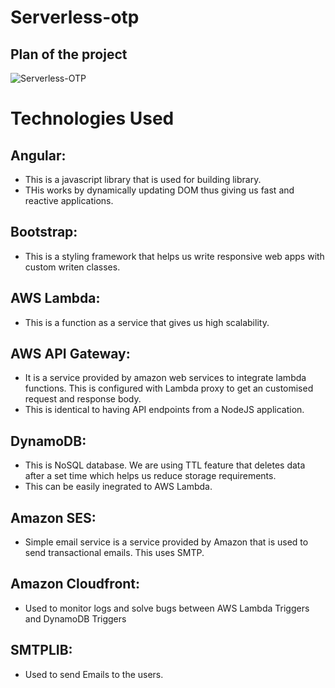 ﻿# Serverless-otp
 
 ## Plan of the project
![Serverless-OTP](https://user-images.githubusercontent.com/85741790/207326881-597cdefd-9e8b-4303-bf37-f8ffdbea0da9.png)

# Technologies Used

## Angular:
- This is a javascript library that is used for building library.
- THis works by dynamically updating DOM thus giving us fast and reactive applications.

## Bootstrap:
- This is a styling framework that helps us write responsive web apps with custom writen classes.

## AWS Lambda:
- This is a function as a service that gives us high scalability.

## AWS API Gateway:
- It is a service provided by amazon web services to integrate lambda functions. This is configured with Lambda proxy to get an customised request and response body.
- This is identical to having API endpoints from a NodeJS application.

## DynamoDB:
- This is NoSQL database. We are using TTL feature that deletes data after a set time which helps us reduce storage requirements.
- This can be easily inegrated to AWS Lambda.

## Amazon SES:
- Simple email service is a service provided by Amazon that is used to send transactional emails. This uses SMTP.

## Amazon Cloudfront:
- Used to monitor logs and solve bugs between AWS Lambda Triggers and DynamoDB Triggers

## SMTPLIB:
- Used to send Emails to the users.